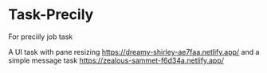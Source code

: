 # Task-Precily
For preciily job task

A UI task with pane resizing      https://dreamy-shirley-ae7faa.netlify.app/
and a simple message task       https://zealous-sammet-f6d34a.netlify.app/




